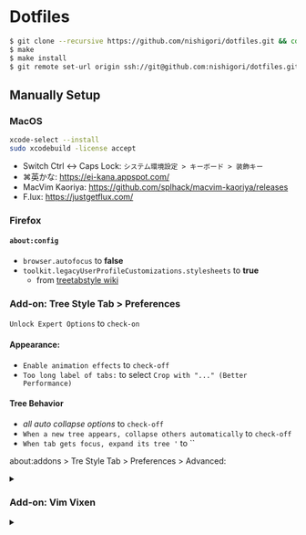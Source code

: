 Dotfiles
========

```sh
$ git clone --recursive https://github.com/nishigori/dotfiles.git && cd dotfiles
$ make
$ make install
$ git remote set-url origin ssh://git@github.com:nishigori/dotfiles.git
```

## Manually Setup

### MacOS

```sh
xcode-select --install
sudo xcodebuild -license accept
```

* Switch Ctrl <-> Caps Lock: `システム環境設定 > キーボード > 装飾キー`
* ⌘英かな: https://ei-kana.appspot.com/
* MacVim Kaoriya: https://github.com/splhack/macvim-kaoriya/releases
* F.lux: https://justgetflux.com/

### Firefox

#### `about:config`

* `browser.autofocus` to **false**
* `toolkit.legacyUserProfileCustomizations.stylesheets` to **true**
  * from [treetabstyle wiki](https://github.com/piroor/treestyletab/wiki/Code-snippets-for-custom-style-rules#on-firefox-69-and-later)

### Add-on: Tree Style Tab > Preferences

`Unlock Expert Options` to `check-on`

#### Appearance:

* `Enable animation effects` to `check-off`
* `Too long label of tabs:` to select `Crop with "..." (Better Performance)`

#### Tree Behavior

* *all auto collapse options* to `check-off`
* `When a new tree appears, collapse others automatically` to `check-off`
* `When tab gets focus, expand its tree '` to ``

about:addons > Tre Style Tab > Preferences > Advanced:

<details>
<summary></summary>

Ref: https://github.com/piroor/treestyletab/wiki/Code-snippets-for-custom-style-rules#for-version-2x

```css

/* https://github.com/piroor/treestyletab/wiki/Code-snippets-for-custom-style-rules#disable-all-animation */
@keyframes throbber {}
@keyframes tab-burst-animation {}
@keyframes tab-burst-animation-light {}
@keyframes blink {}

/* https://github.com/piroor/treestyletab/wiki/Code-snippets-for-custom-style-rules#tab-numbering-and-counting */
#tabbar {
  counter-reset: vtabs atabs tabs;
  /* vtabs tracks visible tabs, atabs tracks active tabs, tabs tracks all tabs */
}
tab-item:not(.collapsed):not(.discarded) {
  counter-increment: vtabs atabs tabs;
}
tab-item:not(.collapsed) {
  counter-increment: vtabs tabs;
}
tab-item:not(.discarded) {
  counter-increment: atabs tabs;
}
tab-item {
  counter-increment: tabs;
}

/* https://github.com/piroor/treestyletab/wiki/Code-snippets-for-custom-style-rules#numbering-of-tabs-1601-2220 */
tab-item .extra-items-container {
  z-index: unset !important;
}
tab-item .extra-items-container::after {
  background: Highlight;
  color: HighlightText;
  content: counter(vtabs);
  font-size: x-small;
  right: 0.2em;
  padding: 0.2em;
  pointer-events: none;
  position: absolute;
  bottom: 0.2em;

  z-index: 1000;
}

/* https://github.com/piroor/treestyletab/wiki/Code-snippets-for-custom-style-rules#put-closebox-left-side-even-if-i-choose-left-side-style */
:root.left tab-item tab-twisty {
  order: 10000;
}
:root.left tab-item tab-closebox {
  order: -1;
}

```

</details>

### Add-on: Vim Vixen

<details>
<summary></summary>

```json

{
  "keymaps": {
    "0": { "type": "scroll.home" },
    ":": { "type": "command.show" },
    ";": { "type": "command.show" },
    "<C-p>": { "type": "tabs.prev", "count": 1 },
    "<C-n>": { "type": "tabs.next", "count": 1 },
    "<C-k>": { "type": "navigate.history.prev" },
    "<C-j>": { "type": "navigate.history.next" },
    "o": { "type": "command.show.open", "alter": false },
    "O": { "type": "command.show.open", "alter": true },
    "t": { "type": "command.show.tabopen", "alter": false },
    "T": { "type": "command.show.tabopen", "alter": true },
    "b": { "type": "command.show.buffer" },
    "a": { "type": "command.show.addbookmark", "alter": true },
    "k": { "type": "scroll.vertically", "count": -4 },
    "j": { "type": "scroll.vertically", "count": 4 },
    "h": { "type": "scroll.horizonally", "count": -2 },
    "l": { "type": "scroll.horizonally", "count": 2 },
    "<C-U>": { "type": "scroll.pages", "count": -0.5 },
    "<C-D>": { "type": "scroll.pages", "count": 0.5 },
    "<C-B>": { "type": "scroll.pages", "count": -1 },
    "<C-F>": { "type": "scroll.pages", "count": 1 },
    "gg": { "type": "scroll.top" },
    "G": { "type": "scroll.bottom" },
    "$": { "type": "scroll.end" },
    "d": { "type": "tabs.close" },
    "D": { "type": "tabs.close", "select": "left" },
    "u": { "type": "tabs.reopen" },
    "K": { "type": "tabs.prev" },
    "J": { "type": "tabs.next" },
    "gT": { "type": "tabs.prev" },
    "gt": { "type": "tabs.next" },
    "g0": { "type": "tabs.first" },
    "g$": { "type": "tabs.last" },
    "r": { "type": "tabs.reload", "cache": false },
    "R": { "type": "tabs.reload", "cache": true },
    "zp": { "type": "tabs.pin.toggle" },
    "zd": { "type": "tabs.duplicate" },
    "zi": { "type": "zoom.in" },
    "zo": { "type": "zoom.out" },
    "zz": { "type": "zoom.neutral" },
    "f": { "type": "follow.start", "newTab": false },
    "F": { "type": "follow.start", "newTab": true, "background": false },
    "m": { "type": "mark.set.prefix" },
    "'": { "type": "mark.jump.prefix" },
    "H": { "type": "navigate.history.prev" },
    "L": { "type": "navigate.history.next" },
    "[[": { "type": "navigate.link.prev" },
    "]]": { "type": "navigate.link.next" },
    "gu": { "type": "navigate.parent" },
    "gU": { "type": "navigate.root" },
    "gi": { "type": "focus.input" },
    "gf": { "type": "page.source" },
    "gh": { "type": "page.home" },
    "gH": { "type": "page.home", "newTab": true },
    "y": { "type": "urls.yank" },
    "p": { "type": "urls.paste", "newTab": false },
    "P": { "type": "urls.paste", "newTab": true },
    "/": { "type": "find.start" },
    "n": { "type": "find.next" },
    "N": { "type": "find.prev" },
    ".": { "type": "repeat.last" },
    "<S-Esc>": { "type": "addon.toggle.enabled" }
  },
  "search": {
    "default": "google",
    "engines": {
      "google": "https://google.com/search?q={}",
      "twitter": "https://twitter.com/search?q={}",
      "wikipedia": "https://en.wikipedia.org/w/index.php?search={}"
    }
  },
  "properties": {
    "hintchars": "jkldsa;",
    "smoothscroll": true,
    "complete": "sbh"
  },
  "blacklist": [
    "*.slack.com",
    "mail.google.com"
  ]
}

```

</details>
